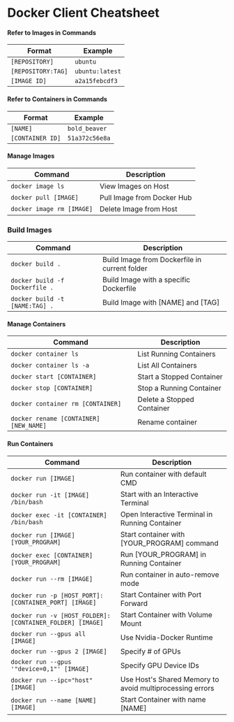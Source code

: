 # Docker Client Cheatsheet

#### Refer to Images in Commands

| Format | Example |
| --- | --- |
| `[REPOSITORY]` | `ubuntu` |
| `[REPOSITORY:TAG]` | `ubuntu:latest` |
| `[IMAGE ID]` | `a2a15febcdf3` |

#### Refer to Containers in Commands

| Format | Example |
| --- | --- |
| `[NAME]` | `bold_beaver` |
| `[CONTAINER ID]` | `51a372c56e8a` |

#### Manage Images

| Command | Description |
| --- | --- |
| `docker image ls` | View Images on Host |
| `docker pull [IMAGE]` | Pull Image from Docker Hub |
| `docker image rm [IMAGE]` | Delete Image from Host |

### Build Images

| Command | Description |
| --- | --- |
| `docker build .` | Build Image from Dockerfile in current folder |
| `docker build -f Dockerfile .` | Build Image with a specific Dockerfile |
| `docker build -t [NAME:TAG] .` | Build Image with [NAME] and [TAG] |

#### Manage Containers

| Command | Description |
| --- | --- |
| `docker container ls` | List Running Containers |
| `docker container ls -a` | List All Containers |
| `docker start [CONTAINER]` | Start a Stopped Container |
| `docker stop [CONTAINER]` | Stop a Running Container |
| `docker container rm [CONTAINER]` | Delete a Stopped Container |
| `docker rename [CONTAINER] [NEW_NAME]` | Rename container |

#### Run Containers

| Command | Description |
| --- | --- |
| `docker run [IMAGE]` | Run container with default CMD |
| `docker run -it [IMAGE] /bin/bash` | Start with an Interactive Terminal |
| `docker exec -it [CONTAINER] /bin/bash` | Open Interactive Terminal in Running Container |
| `docker run [IMAGE] [YOUR_PROGRAM]` | Start container with [YOUR_PROGRAM] command |
| `docker exec [CONTAINER] [YOUR_PROGRAM]` | Run [YOUR_PROGRAM] in Running Container |
| `docker run --rm [IMAGE]` | Run container in auto-remove mode |
| `docker run -p [HOST_PORT]:[CONTAINER_PORT] [IMAGE]` | Start Container with Port Forward |
| `docker run -v [HOST_FOLDER]:[CONTAINER_FOLDER] [IMAGE]` | Start Container with Volume Mount |
| `docker run --gpus all [IMAGE]` | Use Nvidia-Docker Runtime |
| `docker run --gpus 2 [IMAGE]` | Specify # of GPUs |
| `docker run --gpus '"device=0,1"' [IMAGE]` | Specify GPU Device IDs |
| `docker run --ipc="host" [IMAGE]` | Use Host's Shared Memory to avoid multiprocessing errors |
| `docker run --name [NAME] [IMAGE]` | Start Container with name [NAME] |


